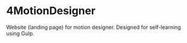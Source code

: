 # 4MotionDesigner
Website (landing page) for motion designer. Designed for self-learning using Gulp.
